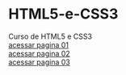 # HTML5-e-CSS3
 Curso de HTML5 e CSS3 </br>
<a href="https://pedro-ol1veira.github.io/HTML5-e-CSS3/Desafios/desafio10/">acessar pagina 01</a> </br>
<a href="https://pedro-ol1veira.github.io/HTML5-e-CSS3/Desafios/desafio15/">acessar pagina 02</a> </br>
<a href="https://pedro-ol1veira.github.io/HTML5-e-CSS3/Desafios/desafio16/">acessar pagina 03</a>
